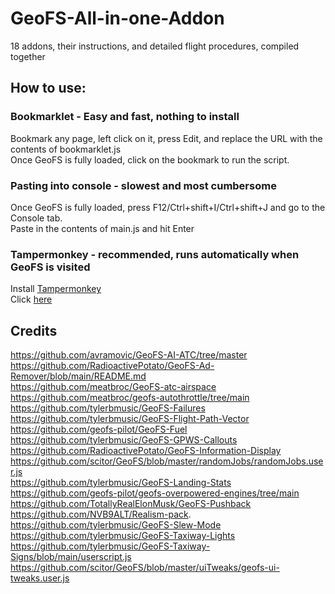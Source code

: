 # GeoFS-All-in-one-Addon
18 addons, their instructions, and detailed flight procedures, compiled together <br/>
## How to use: <br/>
### Bookmarklet - Easy and fast, nothing to install
Bookmark any page, left click on it, press Edit, and replace the URL with the contents of bookmarklet.js <br/>
Once GeoFS is fully loaded, click on the bookmark to run the script.
### Pasting into console - slowest and most cumbersome
Once GeoFS is fully loaded, press F12/Ctrl+shift+I/Ctrl+shift+J and go to the Console tab. <br/>
Paste in the contents of main.js and hit Enter
### Tampermonkey - recommended, runs automatically when GeoFS is visited
Install [Tampermonkey](https://www.tampermonkey.net/) <br/>
Click [here](https://www.tampermonkey.net/script_installation.php#url=https://github.com/geofs-pilot/GeoFS-All-in-one-Addon/raw/main/main.js)
## Credits
https://github.com/avramovic/GeoFS-AI-ATC/tree/master <br/>
https://github.com/RadioactivePotato/GeoFS-Ad-Remover/blob/main/README.md <br/>
https://github.com/meatbroc/GeoFS-atc-airspace <br/>
https://github.com/meatbroc/geofs-autothrottle/tree/main <br/>
https://github.com/tylerbmusic/GeoFS-Failures <br/>
https://github.com/tylerbmusic/GeoFS-Flight-Path-Vector <br/>
https://github.com/geofs-pilot/GeoFS-Fuel <br/>
https://github.com/tylerbmusic/GeoFS-GPWS-Callouts <br/>
https://github.com/RadioactivePotato/GeoFS-Information-Display <br/>
https://github.com/scitor/GeoFS/blob/master/randomJobs/randomJobs.user.js <br/>
https://github.com/tylerbmusic/GeoFS-Landing-Stats <br/>
https://github.com/geofs-pilot/geofs-overpowered-engines/tree/main <br/>
https://github.com/TotallyRealElonMusk/GeoFS-Pushback <br/>
https://github.com/NVB9ALT/Realism-pack. <br/>
https://github.com/tylerbmusic/GeoFS-Slew-Mode <br/>
https://github.com/tylerbmusic/GeoFS-Taxiway-Lights <br/>
https://github.com/tylerbmusic/GeoFS-Taxiway-Signs/blob/main/userscript.js <br/>
https://github.com/scitor/GeoFS/blob/master/uiTweaks/geofs-ui-tweaks.user.js
